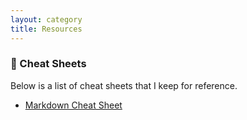 ```yaml
---
layout: category
title: Resources
---
```


### 📃 Cheat Sheets

Below is a list of cheat sheets that I keep for reference.

- [Markdown Cheat Sheet](cheatsheets/markdown.html)